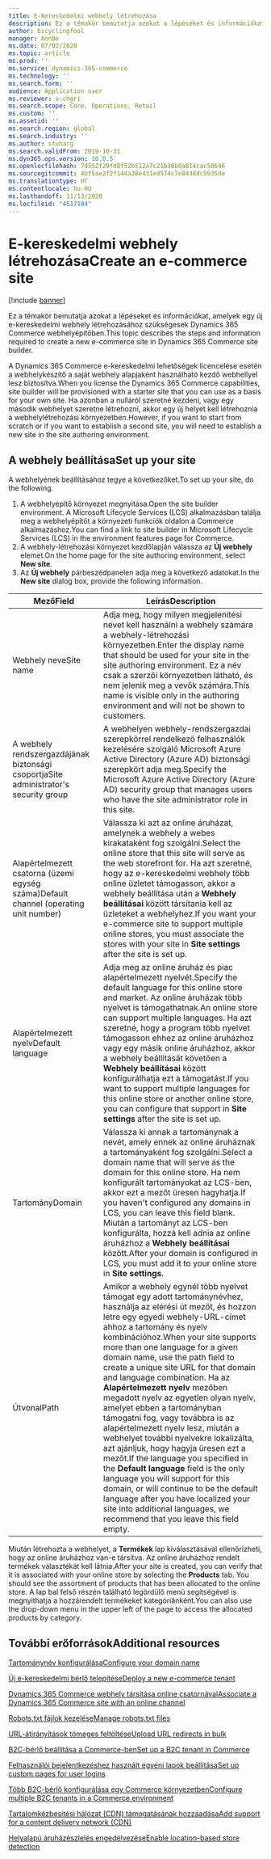 ```yaml
---
title: E-kereskedelmi webhely létrehozása
description: Ez a témakör bemutatja azokat a lépéseket és információkat, amelyek egy új e-kereskedelmi webhely létrehozásához szükségesek Dynamics 365 Commerce webhelyépítőben.
author: bicyclingfool
manager: AnnBe
ms.date: 07/02/2020
ms.topic: article
ms.prod: ''
ms.service: dynamics-365-commerce
ms.technology: ''
ms.search.form: ''
audience: Application user
ms.reviewer: v-chgri
ms.search.scope: Core, Operations, Retail
ms.custom: ''
ms.assetid: ''
ms.search.region: global
ms.search.industry: ''
ms.author: stuharg
ms.search.validFrom: 2019-10-31
ms.dyn365.ops.version: 10.0.5
ms.openlocfilehash: 7d552f29fd8f52b512a7c21b36b0a814cac50646
ms.sourcegitcommit: 4bf5ae2f2f144a28e431ed574c7e8438dc5935de
ms.translationtype: HT
ms.contentlocale: hu-HU
ms.lasthandoff: 11/13/2020
ms.locfileid: "4517184"
---
```

# <a name="create-an-e-commerce-site"></a><span data-ttu-id="6f58d-103">E-kereskedelmi webhely létrehozása</span><span class="sxs-lookup"><span data-stu-id="6f58d-103">Create an e-commerce site</span></span>

[!include [banner](includes/banner.md)]

<span data-ttu-id="6f58d-104">Ez a témakör bemutatja azokat a lépéseket és információkat, amelyek egy új e-kereskedelmi webhely létrehozásához szükségesek Dynamics 365 Commerce webhelyépítőben.</span><span class="sxs-lookup"><span data-stu-id="6f58d-104">This topic describes the steps and information required to create a new e-commerce site in Dynamics 365 Commerce site builder.</span></span>

<span data-ttu-id="6f58d-105">A Dynamics 365 Commerce e-kereskedelmi lehetőségek licencelése esetén a webhelykészítő a saját webhely alapjaként használható kezdő webhellyel lesz biztosítva.</span><span class="sxs-lookup"><span data-stu-id="6f58d-105">When you license the Dynamics 365 Commerce capabilities, site builder will be provisioned with a starter site that you can use as a basis for your own site.</span></span> <span data-ttu-id="6f58d-106">Ha azonban a nulláról szeretné kezdeni, vagy egy második webhelyet szeretne létrehozni, akkor egy új helyet kell létrehoznia a webhelylétrehozási környezetben.</span><span class="sxs-lookup"><span data-stu-id="6f58d-106">However, if you want to start from scratch or if you want to establish a second site, you will need to establish a new site in the site authoring environment.</span></span> 

## <a name="set-up-your-site"></a><span data-ttu-id="6f58d-107">A webhely beállítása</span><span class="sxs-lookup"><span data-stu-id="6f58d-107">Set up your site</span></span>

<span data-ttu-id="6f58d-108">A webhelyének beállításához tegye a következőket.</span><span class="sxs-lookup"><span data-stu-id="6f58d-108">To set up your site, do the following.</span></span>

1. <span data-ttu-id="6f58d-109">A webhelyépítő környezet megnyitása.</span><span class="sxs-lookup"><span data-stu-id="6f58d-109">Open the site builder environment.</span></span> <span data-ttu-id="6f58d-110">A Microsoft Lifecycle Services (LCS) alkalmazásban találja meg a webhelyépítőt a környezeti funkciók oldalon a Commerce alkalmazáshoz.</span><span class="sxs-lookup"><span data-stu-id="6f58d-110">You can find a link to site builder in Microsoft Lifecycle Services (LCS) in the environment features page for Commerce.</span></span>
1. <span data-ttu-id="6f58d-111">A webhely-létrehozási környezet kezdőlapján válassza az **Új webhely** elemet.</span><span class="sxs-lookup"><span data-stu-id="6f58d-111">On the home page for the site authoring environment, select **New site**.</span></span>
1. <span data-ttu-id="6f58d-112">Az **Új webhely** párbeszédpanelen adja meg a következő adatokat.</span><span class="sxs-lookup"><span data-stu-id="6f58d-112">In the **New site** dialog box, provide the following information.</span></span>

| <span data-ttu-id="6f58d-113">Mező</span><span class="sxs-lookup"><span data-stu-id="6f58d-113">Field</span></span>                               | <span data-ttu-id="6f58d-114">Leírás</span><span class="sxs-lookup"><span data-stu-id="6f58d-114">Description</span></span> |
|-------------------------------------|-------------|
| <span data-ttu-id="6f58d-115">Webhely neve</span><span class="sxs-lookup"><span data-stu-id="6f58d-115">Site name</span></span>                           | <span data-ttu-id="6f58d-116">Adja meg, hogy milyen megjelenítési nevet kell használni a webhely számára a webhely-létrehozási környezetben.</span><span class="sxs-lookup"><span data-stu-id="6f58d-116">Enter the display name that should be used for your site in the site authoring environment.</span></span> <span data-ttu-id="6f58d-117">Ez a név csak a szerzői környezetben látható, és nem jelenik meg a vevők számára.</span><span class="sxs-lookup"><span data-stu-id="6f58d-117">This name is visible only in the authoring environment and will not be shown to customers.</span></span> |
| <span data-ttu-id="6f58d-118">A webhely rendszergazdájának biztonsági csoportja</span><span class="sxs-lookup"><span data-stu-id="6f58d-118">Site administrator's security group</span></span> | <span data-ttu-id="6f58d-119">A webhelyen webhely-rendszergazdai szerepkörrel rendelkező felhasználók kezelésére szolgáló Microsoft Azure Active Directory (Azure AD) biztonsági szerepkört adja meg.</span><span class="sxs-lookup"><span data-stu-id="6f58d-119">Specify the Microsoft Azure Active Directory (Azure AD) security group that manages users who have the site administrator role in this site.</span></span> |
| <span data-ttu-id="6f58d-120">Alapértelmezett csatorna (üzemi egység száma)</span><span class="sxs-lookup"><span data-stu-id="6f58d-120">Default channel (operating unit number)</span></span> | <span data-ttu-id="6f58d-121">Válassza ki azt az online áruházat, amelynek a webhely a webes kirakataként fog szolgálni.</span><span class="sxs-lookup"><span data-stu-id="6f58d-121">Select the online store that this site will serve as the web storefront for.</span></span> <span data-ttu-id="6f58d-122">Ha azt szeretné, hogy az e-kereskedelmi webhely több online üzletet támogasson, akkor a webhely beállítása után a **Webhely beállításai** között társítania kell az üzleteket a webhelyhez.</span><span class="sxs-lookup"><span data-stu-id="6f58d-122">If you want your e-commerce site to support multiple online stores, you must associate the stores with your site in **Site settings** after the site is set up.</span></span> |
| <span data-ttu-id="6f58d-123">Alapértelmezett nyelv</span><span class="sxs-lookup"><span data-stu-id="6f58d-123">Default language</span></span>                            | <span data-ttu-id="6f58d-124">Adja meg az online áruház és piac alapértelmezett nyelvét.</span><span class="sxs-lookup"><span data-stu-id="6f58d-124">Specify the default language for this online store and market.</span></span> <span data-ttu-id="6f58d-125">Az online áruházak több nyelvet is támogathatnak.</span><span class="sxs-lookup"><span data-stu-id="6f58d-125">An online store can support multiple languages.</span></span> <span data-ttu-id="6f58d-126">Ha azt szeretné, hogy a program több nyelvet támogasson ehhez az online áruházhoz vagy egy másik online áruházhoz, akkor a webhely beállítását követően a **Webhely beállításai** között konfigurálhatja ezt a támogatást.</span><span class="sxs-lookup"><span data-stu-id="6f58d-126">If you want to support multiple languages for this online store or another online store, you can configure that support in **Site settings** after the site is set up.</span></span>  |
| <span data-ttu-id="6f58d-127">Tartomány</span><span class="sxs-lookup"><span data-stu-id="6f58d-127">Domain</span></span>                              | <span data-ttu-id="6f58d-128">Válassza ki annak a tartománynak a nevét, amely ennek az online áruháznak a tartományaként fog szolgálni.</span><span class="sxs-lookup"><span data-stu-id="6f58d-128">Select a domain name that will serve as the domain for this online store.</span></span> <span data-ttu-id="6f58d-129">Ha nem konfigurált tartományokat az LCS-ben, akkor ezt a mezőt üresen hagyhatja.</span><span class="sxs-lookup"><span data-stu-id="6f58d-129">If you haven't configured any domains in LCS, you can leave this field blank.</span></span> <span data-ttu-id="6f58d-130">Miután a tartományt az LCS-ben konfigurálta, hozzá kell adnia az online áruházhoz a **Webhely beállításai** között.</span><span class="sxs-lookup"><span data-stu-id="6f58d-130">After your domain is configured in LCS, you must add it to your online store in **Site settings**.</span></span>  |
| <span data-ttu-id="6f58d-131">Útvonal</span><span class="sxs-lookup"><span data-stu-id="6f58d-131">Path</span></span>                              | <span data-ttu-id="6f58d-132">Amikor a webhely egynél több nyelvet támogat egy adott tartománynévhez, használja az elérési út mezőt, és hozzon létre egy egyedi webhely-URL-címet ahhoz a tartomány és nyelv kombinációhoz.</span><span class="sxs-lookup"><span data-stu-id="6f58d-132">When your site supports more than one language for a given domain name, use the path field to create a unique site URL for that domain and language combination.</span></span> <span data-ttu-id="6f58d-133">Ha az **Alapértelmezett nyelv** mezőben megadott nyelv az egyetlen olyan nyelv, amelyet ebben a tartományban támogatni fog, vagy továbbra is az alapértelmezett nyelv lesz, miután a webhelyet további nyelvekre lokalizálta, azt ajánljuk, hogy hagyja üresen ezt a mezőt.</span><span class="sxs-lookup"><span data-stu-id="6f58d-133">If the language you specified in the **Default language** field is the only language you will support for this domain, or will continue to be the default language after you have localized your site into additional languages, we recommend that you leave this field empty.</span></span> |


<span data-ttu-id="6f58d-134">Miután létrehozta a webhelyet, a **Termékek** lap kiválasztásával ellenőrizheti, hogy az online áruházhoz van-e társítva. Az online áruházhoz rendelt termékek választékát kell látnia.</span><span class="sxs-lookup"><span data-stu-id="6f58d-134">After your site is created, you can verify that it is associated with your online store by selecting the **Products** tab. You should see the assortment of products that has been allocated to the online store.</span></span> <span data-ttu-id="6f58d-135">A lap bal felső részén található legördülő menü segítségével is megnyithatja a hozzárendelt termékeket kategóriánként.</span><span class="sxs-lookup"><span data-stu-id="6f58d-135">You can also use the drop-down menu in the upper left of the page to access the allocated products by category.</span></span>

## <a name="additional-resources"></a><span data-ttu-id="6f58d-136">További erőforrások</span><span class="sxs-lookup"><span data-stu-id="6f58d-136">Additional resources</span></span>

[<span data-ttu-id="6f58d-137">Tartománynév konfigurálása</span><span class="sxs-lookup"><span data-stu-id="6f58d-137">Configure your domain name</span></span>](configure-your-domain-name.md)

[<span data-ttu-id="6f58d-138">Új e-kereskedelmi bérlő telepítése</span><span class="sxs-lookup"><span data-stu-id="6f58d-138">Deploy a new e-commerce tenant</span></span>](deploy-ecommerce-site.md)

[<span data-ttu-id="6f58d-139">Dynamics 365 Commerce webhely társítása online csatornával</span><span class="sxs-lookup"><span data-stu-id="6f58d-139">Associate a Dynamics 365 Commerce site with an online channel</span></span>](associate-site-online-store.md)

[<span data-ttu-id="6f58d-140">Robots.txt fájlok kezelése</span><span class="sxs-lookup"><span data-stu-id="6f58d-140">Manage robots.txt files</span></span>](manage-robots-txt-files.md)

[<span data-ttu-id="6f58d-141">URL-átirányítások tömeges feltöltése</span><span class="sxs-lookup"><span data-stu-id="6f58d-141">Upload URL redirects in bulk</span></span>](upload-bulk-redirects.md)

[<span data-ttu-id="6f58d-142">B2C-bérlő beállítása a Commerce-ben</span><span class="sxs-lookup"><span data-stu-id="6f58d-142">Set up a B2C tenant in Commerce</span></span>](set-up-B2C-tenant.md)

[<span data-ttu-id="6f58d-143">Felhasználói bejelentkezéshez használt egyéni lapok beállítása</span><span class="sxs-lookup"><span data-stu-id="6f58d-143">Set up custom pages for user logins</span></span>](custom-pages-user-logins.md)

[<span data-ttu-id="6f58d-144">Több B2C-bérlő konfigurálása egy Commerce környezetben</span><span class="sxs-lookup"><span data-stu-id="6f58d-144">Configure multiple B2C tenants in a Commerce environment</span></span>](configure-multi-B2C-tenants.md)

[<span data-ttu-id="6f58d-145">Tartalomkézbesítési hálózat (CDN) támogatásának hozzáadása</span><span class="sxs-lookup"><span data-stu-id="6f58d-145">Add support for a content delivery network (CDN)</span></span>](add-cdn-support.md)

[<span data-ttu-id="6f58d-146">Helyalapú áruházészlelés engedélyezése</span><span class="sxs-lookup"><span data-stu-id="6f58d-146">Enable location-based store detection</span></span>](enable-store-detection.md)
